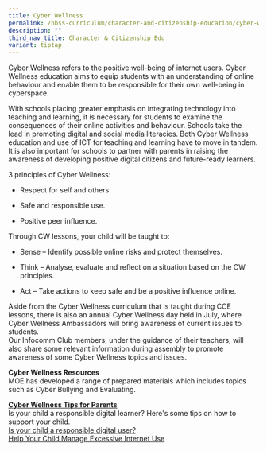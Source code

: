 ```yaml
---
title: Cyber Wellness
permalink: /nbss-curriculum/character-and-citizenship-education/cyber-wellness/
description: ""
third_nav_title: Character & Citizenship Edu
variant: tiptap
---
```

<p>Cyber Wellness refers to the positive well-being of internet users. Cyber
Wellness education aims to equip students with an understanding of online
behaviour and enable them to be responsible for their own well-being in
cyberspace.&nbsp;</p>
<p>With schools placing greater emphasis on integrating technology into teaching
and learning, it is necessary&nbsp;for students to examine the consequences
of their online activities and behaviour. Schools take the lead&nbsp;in
promoting digital and social media literacies. Both Cyber Wellness education
and use of ICT for teaching&nbsp;and learning have to move in tandem. It
is also important for schools to partner with parents in raising&nbsp;the
awareness of developing positive digital citizens and future-ready learners.</p>
<p>3 principles of Cyber Wellness:</p>
<ul data-tight="true" class="tight">
<li>
<p>Respect for self and others.</p>
</li>
<li>
<p>Safe and responsible use.</p>
</li>
<li>
<p>Positive peer influence.</p>
</li>
</ul>
<p>Through CW lessons, your child will be taught to:</p>
<ul data-tight="true" class="tight">
<li>
<p>Sense&nbsp;– Identify possible online risks and protect themselves.</p>
</li>
<li>
<p>Think&nbsp;– Analyse, evaluate and reflect on a situation based on the
CW principles.</p>
</li>
<li>
<p>Act&nbsp;– Take actions to keep safe and be a positive influence online.</p>
</li>
</ul>
<p>Aside from the Cyber Wellness curriculum that is taught during CCE lessons,
there&nbsp;is also an annual Cyber Wellness day held in July, where Cyber
Wellness Ambassadors will bring awareness&nbsp;of current issues to students.&nbsp;
<br>Our Infocomm Club members, under the guidance of their teachers, will
also share some relevant information during assembly to promote awareness
of some Cyber Wellness topics and issues.&nbsp;</p>
<p><strong>Cyber Wellness Resources</strong>
<br>MOE has developed a range of prepared materials which includes topics
such as Cyber Bullying and Evaluating.</p>
<p><strong><u>Cyber Wellness Tips for Parents<br></u></strong>Is your child
a responsible digital learner? Here's some tips on how to support your
child.
<br><a href="/files/CW%20Parent%20Tips%20Sheet.pdf" rel="noopener noreferrer nofollow" target="">Is your child a responsible digital user?</a>
<br><a href="/files/4%20Tip%20sheet%20for%20Parents-Excessive%20Internet%20Use.pdf" rel="noopener noreferrer nofollow" target="">Help Your Child Manage Excessive Internet Use</a>
</p>
<p></p>